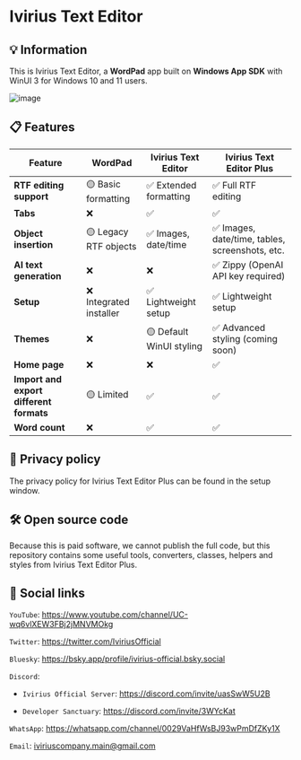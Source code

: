 # Ivirius Text Editor

## 💡 Information

This is Ivirius Text Editor, a **WordPad** app built on **Windows App SDK** with WinUI 3 for Windows 10 and 11 users.

![image](https://github.com/user-attachments/assets/211b1c3a-950e-452b-a8a7-3f3e18a6a864)

## 📋 Features

| Feature                 | WordPad                  | Ivirius Text Editor                      | Ivirius Text Editor Plus          |
| ----------------------- | ------------------------ | ---------------------------------------- | --------------------------------- |
| **RTF editing support** | 🟡 Basic formatting      | ✅ Extended formatting                  | ✅ Full RTF editing               |
| **Tabs**                | ❌                       | ✅                                      | ✅                                |
| **Object insertion**    | 🟡 Legacy RTF objects    | ✅ Images, date/time                    | ✅ Images, date/time, tables, screenshots, etc. |
| **AI text generation**  | ❌                        | ❌                                     | ✅ Zippy (OpenAI API key required) |
| **Setup**               | ❌ Integrated installer   | ✅ Lightweight setup                   | ✅ Lightweight setup               |
| **Themes**              | ❌                        | 🟡 Default WinUI styling               | ✅ Advanced styling (coming soon) |
| **Home page**           | ❌                        | ❌                                     | ✅                                |
| **Import and export different formats** | 🟡 Limited        | ✅                                     | ✅                                |
| **Word count**          | ❌                        | ✅                                     | ✅                                |

## 🔐 Privacy policy

The privacy policy for Ivirius Text Editor Plus can be found in the setup window.

## 🛠️ Open source code

Because this is paid software, we cannot publish the full code, but this repository contains some useful tools, converters, classes, helpers and styles from Ivirius Text Editor Plus.

## 💬 Social links

`YouTube`: https://www.youtube.com/channel/UC-wq6vlXEW3FBj2jMNVMOkg

`Twitter`: https://twitter.com/IviriusOfficial

`Bluesky`: https://bsky.app/profile/ivirius-official.bsky.social

`Discord`: 

- `Ivirius Official Server`: https://discord.com/invite/uasSwW5U2B

- `Developer Sanctuary`: https://discord.com/invite/3WYcKat

`WhatsApp`: https://whatsapp.com/channel/0029VaHfWsBJ93wPmDfZKy1X

`Email`: iviriuscompany.main@gmail.com

